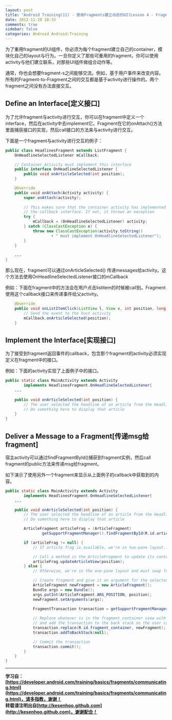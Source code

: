 ```yaml
---
layout: post
title: "Android Training(11) - 使用Fragments建立动态的UI(Lesson 4 - Fragment之间的通信)"
date: 2012-11-28 18:33
comments: true
sidebar: false
categories: Android Android:Training
---
```


为了重用fragment的UI组件，你必须为每个fragment建立自己的container，模块化自己的layout与行为。一旦你定义了那些可重用的fragment，你可以使用activity与他们建立联系，对那些UI组件做组合动作等。

通常，你也会想要fragment-s之间能够交流。例如，基于用户事件来改变内容。所有的Fragment-to-Fragment之间的交互都是基于activity进行操作的。两个fragment之间没有办法直接交互。

## Define an Interface[定义接口]
为了允许fragment与activity进行交互，你可以在fragment中定义一个interface，然后在activity中去implement它。Fragment在它的onAttach()方法里面捕获接口的实现，然后call接口的方法来与activity进行交互。

<!-- more -->

下面是一个fragment与activity进行交互的例子：
```java
public class HeadlinesFragment extends ListFragment {
    OnHeadlineSelectedListener mCallback;

    // Container Activity must implement this interface
    public interface OnHeadlineSelectedListener {
        public void onArticleSelected(int position);
    }

    @Override
    public void onAttach(Activity activity) {
        super.onAttach(activity);
        
        // This makes sure that the container activity has implemented
        // the callback interface. If not, it throws an exception
        try {
            mCallback = (OnHeadlineSelectedListener) activity;
        } catch (ClassCastException e) {
            throw new ClassCastException(activity.toString()
                    + " must implement OnHeadlineSelectedListener");
        }
    }
    
    ...
}
```
那么现在，fragment可以通过onArticleSelected() 传递messages给activity。这个方法去使用OnHeadlineSelectedListener接口的mCallback

例如：下面在fragment中的方法会在用户点击listitem的时候被call到。Fragment使用这个callback接口来传递事件给父activity。
```java
    @Override
    public void onListItemClick(ListView l, View v, int position, long id) {
        // Send the event to the host activity
        mCallback.onArticleSelected(position);
    }
```

## Implement the Interface[实现接口]
为了接受到fragment返回事件的callback，包含那个fragment的activity必须实现定义在fragment中的接口。

例如：下面的activity实现了上面例子中的接口。
```java
public static class MainActivity extends Activity
        implements HeadlinesFragment.OnHeadlineSelectedListener{
    ...
    
    public void onArticleSelected(int position) {
        // The user selected the headline of an article from the HeadlinesFragment
        // Do something here to display that article
    }
}
```

## Deliver a Message to a Fragment[传递msg给fragment]
宿主activity可以通过findFragmentById()捕获到fragment实例，然后call fragment的public方法来传递msg给fragment。

如下演示了使用另外一个fragment来显示从上面例子的callback中获取到的内容。
```java
public static class MainActivity extends Activity
        implements HeadlinesFragment.OnHeadlineSelectedListener{
    ...

    public void onArticleSelected(int position) {
        // The user selected the headline of an article from the HeadlinesFragment
        // Do something here to display that article

        ArticleFragment articleFrag = (ArticleFragment)
                getSupportFragmentManager().findFragmentById(R.id.article_fragment);

        if (articleFrag != null) {
            // If article frag is available, we're in two-pane layout...

            // Call a method in the ArticleFragment to update its content
            articleFrag.updateArticleView(position);
        } else {
            // Otherwise, we're in the one-pane layout and must swap frags...

            // Create fragment and give it an argument for the selected article
            ArticleFragment newFragment = new ArticleFragment();
            Bundle args = new Bundle();
            args.putInt(ArticleFragment.ARG_POSITION, position);
            newFragment.setArguments(args);
        
            FragmentTransaction transaction = getSupportFragmentManager().beginTransaction();

            // Replace whatever is in the fragment_container view with this fragment,
            // and add the transaction to the back stack so the user can navigate back
            transaction.replace(R.id.fragment_container, newFragment);
            transaction.addToBackStack(null);

            // Commit the transaction
            transaction.commit();
        }
    }
}
```

*********************************
**学习自：[https://developer.android.com/training/basics/fragments/communicating.html](https://developer.android.com/training/basics/fragments/communicating.html)，请多指教，谢谢！**  
**转载请注明出自[http://kesenhoo.github.com](http://kesenhoo.github.com)，谢谢配合！**






